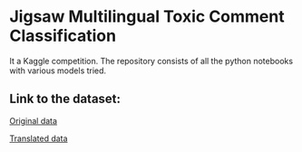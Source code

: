 # Jigsaw Multilingual Toxic Comment Classification

It a Kaggle competition.
The repository consists of all the python notebooks with various models tried.


## Link to the dataset: 
[Original data](https://www.kaggle.com/c/jigsaw-multilingual-toxic-comment-classification/data) 

[Translated data](https://www.kaggle.com/kashnitsky/jigsaw-multilingual-toxic-test-translated)
